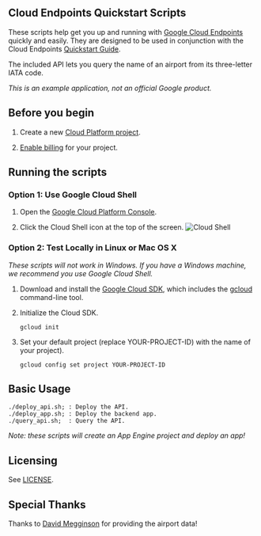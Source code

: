 ## Cloud Endpoints Quickstart Scripts

These scripts help get you up and running with [Google Cloud Endpoints](https://cloud.google.com/endpoints/)
quickly and easily. They are designed to be used in conjunction with the
Cloud Endpoints [Quickstart Guide](#TBD).

The included API lets you query the name of an airport from its
three-letter IATA code.

*This is an example application, not an official Google product.*

## Before you begin

1. Create a new
[Cloud Platform project](https://console.cloud.google.com/projectcreate).

1. [Enable billing](https://support.google.com/cloud/answer/6293499#enable-billing)
   for your project.

## Running the scripts

### Option 1: Use Google Cloud Shell

1. Open the [Google Cloud Platform
   Console](https://console.cloud.google.com/?_ga=1.38191587.1500870598.1489443487).

1. Click the Cloud Shell icon at the top of the screen.
![Cloud Shell](https://cloud.google.com/shell/docs/images/shell_icon.png)

### Option 2: Test Locally in Linux or Mac OS X

*These scripts will not work in Windows. If you have a Windows machine, we
recommend you use Google Cloud Shell.*

1.  Download and install the [Google Cloud
    SDK](https://cloud.google.com/sdk/docs/), which includes the
    [gcloud](https://cloud.google.com/sdk/gcloud/) command-line tool.

1.  Initialize the Cloud SDK.

        gcloud init

1.  Set your default project (replace YOUR-PROJECT-ID) with the name of your
    project).

        gcloud config set project YOUR-PROJECT-ID

## Basic Usage


    ./deploy_api.sh; : Deploy the API.
    ./deploy_app.sh; : Deploy the backend app.
    ./query_api.sh;  : Query the API.

*Note: these scripts will create an App Engine project and deploy an app!*

## Licensing

See [LICENSE](LICENSE).

## Special Thanks

Thanks to [David Megginson](http://ourairports.com/about.html#credits) for
providing the airport data!
